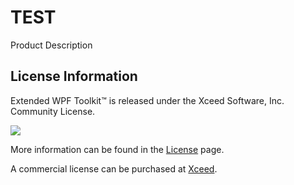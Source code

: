 # TEST

Product Description

## License Information

Extended WPF Toolkit™ is released under the Xceed Software, Inc. Community License.

<a href="LICENSE"><img src="https://user-images.githubusercontent.com/29377763/69274195-d9382200-0ba7-11ea-9ab7-bfce3126f35a.png"/></a>

More information can be found in the <a href="LICENSE">License</a> page.

A commercial license can be purchased at [Xceed](https://xceed.com).
